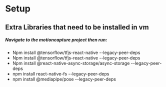 # Setup

## Extra Libraries that need to be installed in vm

##### Navigate to the motioncapture project then run:

- Npm install @tensorflow/tfjs-react-native --legacy-peer-deps
- Npm install @tensorflow/tfjs-react-native --legacy-peer-deps
- Npm install @react-native-async-storage/async-storage --legacy-peer-deps
- npm install react-native-fs --legacy-peer-deps
- npm install @mediapipe/pose --legacy-peer-deps
